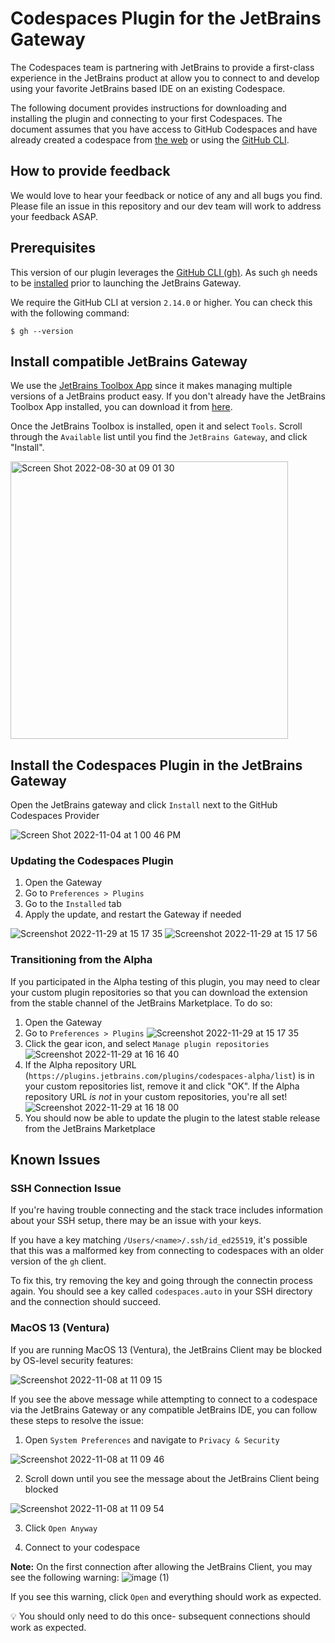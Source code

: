 # Codespaces Plugin for the JetBrains Gateway

The Codespaces team is partnering with JetBrains to provide a first-class experience in the JetBrains product at allow you to connect to and develop using your favorite JetBrains based IDE on an existing Codespace.

The following document provides instructions for downloading and installing the plugin and connecting to your first Codespaces. The document assumes that you have access to GitHub Codespaces and have already created a codespace from [the web](https://github.com/codespaces) or using the [GitHub CLI](https://docs.github.com/en/codespaces/developing-in-codespaces/using-github-codespaces-with-github-cli#create-a-new-codespace).

## How to provide feedback

We would love to hear your feedback or notice of any and all bugs you find. Please file an issue in this repository and our dev team will work to address your feedback ASAP.

## Prerequisites

This version of our plugin leverages the [GitHub CLI (gh)](https://cli.github.com/). As such `gh` needs to be [installed](https://github.com/cli/cli#installation) prior to launching the JetBrains Gateway.

We require the GitHub CLI at version `2.14.0` or higher. You can check this with the following command:

```
$ gh --version
```

## Install compatible JetBrains Gateway

We use the [JetBrains Toolbox App](https://www.jetbrains.com/toolbox-app/) since it makes managing multiple versions of a JetBrains product easy. If you don't already have the JetBrains Toolbox App installed, you can download it from [here](https://www.jetbrains.com/toolbox-app/).

Once the JetBrains Toolbox is installed, open it and select `Tools`. Scroll through the `Available` list until you find the `JetBrains Gateway`, and click "Install".

<img width="444" alt="Screen Shot 2022-08-30 at 09 01 30" src="https://user-images.githubusercontent.com/4679612/187471947-eba7207f-3271-4799-8bb3-6e3a8a9eda0c.png">


## Install the Codespaces Plugin in the JetBrains Gateway

Open the JetBrains gateway and click `Install` next to the GitHub Codespaces Provider

![Screen Shot 2022-11-04 at 1 00 46 PM](https://user-images.githubusercontent.com/1105600/200660519-3a110989-b462-4beb-9e3b-5f0dbd7dca21.png)

### Updating the Codespaces Plugin

1. Open the Gateway
2. Go to `Preferences > Plugins`
3. Go to the `Installed` tab
4. Apply the update, and restart the Gateway if needed

![Screenshot 2022-11-29 at 15 17 35](https://user-images.githubusercontent.com/4679612/204660790-af17ff4f-3daf-4409-970f-3d44fc8e9f59.png)
![Screenshot 2022-11-29 at 15 17 56](https://user-images.githubusercontent.com/4679612/204660804-4d47dc30-ffdd-4c4a-ae64-f9587f9a1ba1.png)

### Transitioning from the Alpha

If you participated in the Alpha testing of this plugin, you may need to clear your custom plugin repositories so that you can download the extension from the stable channel of the JetBrains Marketplace. To do so:

1. Open the Gateway
2. Go to `Preferences > Plugins`
![Screenshot 2022-11-29 at 15 17 35](https://user-images.githubusercontent.com/4679612/204660790-af17ff4f-3daf-4409-970f-3d44fc8e9f59.png)
3. Click the gear icon, and select `Manage plugin repositories`
![Screenshot 2022-11-29 at 16 16 40](https://user-images.githubusercontent.com/4679612/204670032-fd747d1a-f94e-4912-9c51-aa8f0a5c5e75.png)
4. If the Alpha repository URL (`https://plugins.jetbrains.com/plugins/codespaces-alpha/list`) is in your custom repositories list, remove it and click "OK". If the Alpha repository URL _is not_ in your custom repositories, you're all set!
![Screenshot 2022-11-29 at 16 18 00](https://user-images.githubusercontent.com/4679612/204669741-ef59c09a-ba88-49ce-9cbc-e723f8a4da74.png)
5. You should now be able to update the plugin to the latest stable release from the JetBrains Marketplace


## Known Issues

### SSH Connection Issue

If you're having trouble connecting and the stack trace includes information about your SSH setup, there may be an issue with your keys.

If you have a key matching `/Users/<name>/.ssh/id_ed25519`, it's possible that this was a malformed key from connecting to codespaces with an older version of the `gh` client.

To fix this, try removing the key and going through the connectin process again. You should see a key called `codespaces.auto` in your SSH directory and the connection should succeed.

### MacOS 13 (Ventura)

If you are running MacOS 13 (Ventura), the JetBrains Client may be blocked by OS-level security features:

![Screenshot 2022-11-08 at 11 09 15](https://user-images.githubusercontent.com/4679612/200692344-e64d5f79-07d4-481c-bba5-a1a0e3c6a370.png)

If you see the above message while attempting to connect to a codespace via the JetBrains Gateway or any compatible JetBrains IDE, you can follow these steps to resolve the issue:

1. Open `System Preferences` and navigate to `Privacy & Security`

![Screenshot 2022-11-08 at 11 09 46](https://user-images.githubusercontent.com/4679612/200692779-12131d82-ddb7-411d-8826-ceaa39887079.png)

2. Scroll down until you see the message about the JetBrains Client being blocked

![Screenshot 2022-11-08 at 11 09 54](https://user-images.githubusercontent.com/4679612/200692894-cb6c32f4-ff0d-4e1d-8906-269a84a62c85.png)

3. Click `Open Anyway`

4. Connect to your codespace

**Note:** On the first connection after allowing the JetBrains Client, you may see the following warning:
![image (1)](https://user-images.githubusercontent.com/4679612/200693247-c46774e1-261e-447f-991c-353f9aff4a77.png)

If you see this warning, click `Open` and everything should work as expected.

:bulb: You should only need to do this once- subsequent connections should work as expected.
